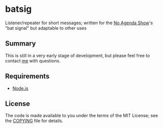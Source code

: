 # batsig
Listener/repeater for short messages; written for the [No Agenda Show][]'s "bat
signal" but adaptable to other uses

## Summary

This is still in a very early stage of development, but please feel free to
contact [me][] with questions.

## Requirements

* [Node.js][]

## License

The code is made available to you under the terms of the MIT License; see the
[COPYING][] file for details.

[No Agenda Show]: http://www.noagendashow.com/
[me]: https://github.com/L2G
[Node.js]: https://nodejs.org/
[COPYING]: COPYING
